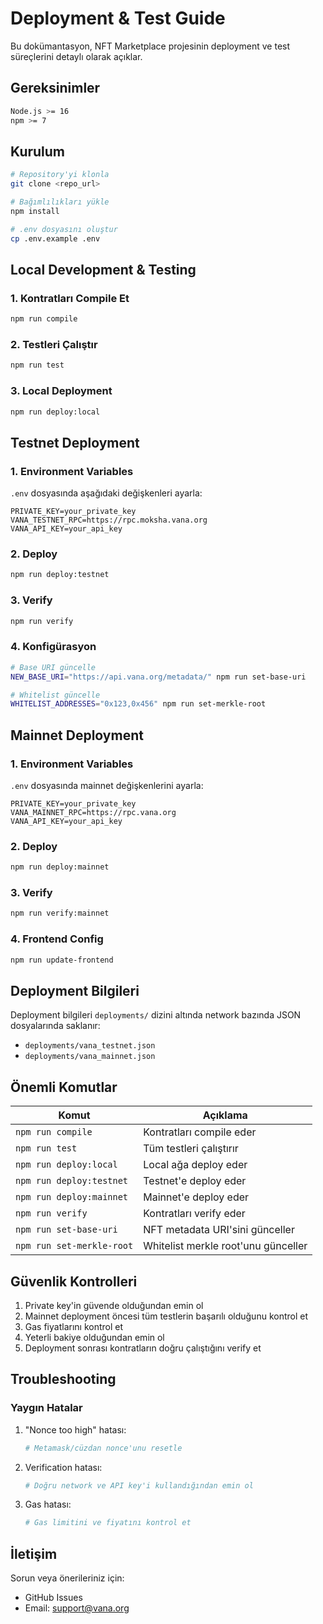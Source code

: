 # Deployment & Test Guide

Bu dokümantasyon, NFT Marketplace projesinin deployment ve test süreçlerini detaylı olarak açıklar.

## Gereksinimler

```bash
Node.js >= 16
npm >= 7
```

## Kurulum

```bash
# Repository'yi klonla
git clone <repo_url>

# Bağımlılıkları yükle
npm install

# .env dosyasını oluştur
cp .env.example .env
```

## Local Development & Testing

### 1. Kontratları Compile Et

```bash
npm run compile
```

### 2. Testleri Çalıştır

```bash
npm run test
```

### 3. Local Deployment

```bash
npm run deploy:local
```

## Testnet Deployment

### 1. Environment Variables

`.env` dosyasında aşağıdaki değişkenleri ayarla:

```
PRIVATE_KEY=your_private_key
VANA_TESTNET_RPC=https://rpc.moksha.vana.org
VANA_API_KEY=your_api_key
```

### 2. Deploy

```bash
npm run deploy:testnet
```

### 3. Verify

```bash
npm run verify
```

### 4. Konfigürasyon

```bash
# Base URI güncelle
NEW_BASE_URI="https://api.vana.org/metadata/" npm run set-base-uri

# Whitelist güncelle
WHITELIST_ADDRESSES="0x123,0x456" npm run set-merkle-root
```

## Mainnet Deployment

### 1. Environment Variables

`.env` dosyasında mainnet değişkenlerini ayarla:

```
PRIVATE_KEY=your_private_key
VANA_MAINNET_RPC=https://rpc.vana.org
VANA_API_KEY=your_api_key
```

### 2. Deploy

```bash
npm run deploy:mainnet
```

### 3. Verify

```bash
npm run verify:mainnet
```

### 4. Frontend Config

```bash
npm run update-frontend
```

## Deployment Bilgileri

Deployment bilgileri `deployments/` dizini altında network bazında JSON dosyalarında saklanır:

- `deployments/vana_testnet.json`
- `deployments/vana_mainnet.json`

## Önemli Komutlar

| Komut                     | Açıklama                            |
| ------------------------- | ----------------------------------- |
| `npm run compile`         | Kontratları compile eder            |
| `npm run test`            | Tüm testleri çalıştırır             |
| `npm run deploy:local`    | Local ağa deploy eder               |
| `npm run deploy:testnet`  | Testnet'e deploy eder               |
| `npm run deploy:mainnet`  | Mainnet'e deploy eder               |
| `npm run verify`          | Kontratları verify eder             |
| `npm run set-base-uri`    | NFT metadata URI'sini günceller     |
| `npm run set-merkle-root` | Whitelist merkle root'unu günceller |

## Güvenlik Kontrolleri

1. Private key'in güvende olduğundan emin ol
2. Mainnet deployment öncesi tüm testlerin başarılı olduğunu kontrol et
3. Gas fiyatlarını kontrol et
4. Yeterli bakiye olduğundan emin ol
5. Deployment sonrası kontratların doğru çalıştığını verify et

## Troubleshooting

### Yaygın Hatalar

1. "Nonce too high" hatası:

   ```bash
   # Metamask/cüzdan nonce'unu resetle
   ```

2. Verification hatası:

   ```bash
   # Doğru network ve API key'i kullandığından emin ol
   ```

3. Gas hatası:
   ```bash
   # Gas limitini ve fiyatını kontrol et
   ```

## İletişim

Sorun veya önerileriniz için:

- GitHub Issues
- Email: support@vana.org
